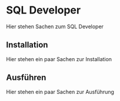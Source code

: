 # SQL Developer
Hier stehen Sachen zum SQL Developer

## Installation
Hier stehen ein paar Sachen zur Installation

## Ausführen
Hier stehen ein paar Sachen zur Ausführung